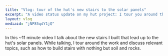 ```yaml
---
title: "Vlog: tour of the hut's new stairs to the solar panels"
excerpt: "A video status update on my hut project: I tour you around the new stairs that lead to the solar panels."
layout: vlog
mediaid: "jNP85qdY1jQ"
---
```


In this ~11 minute video I talk about the new stairs I built that lead
up to the hut's solar panels. While talking, I tour around the work
and discuss relevant topics, such as how to build stairs with nothing
but soil and rocks.
